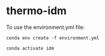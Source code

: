 # thermo-idm

To use the environment.yml file: 

`conda env create -f environment.yml` 

`conda activate idm` 